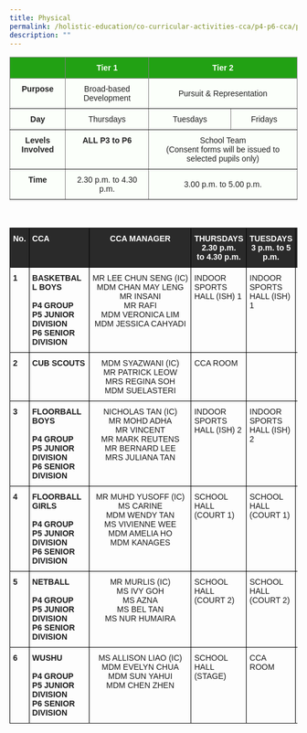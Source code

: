 ```yaml
---
title: Physical
permalink: /holistic-education/co-curricular-activities-cca/p4-p6-cca/physical/
description: ""
---
```

<style type="text/css">
.tg  {border-collapse:collapse;border-spacing:0;}
.tg td{border-color:black;border-style:solid;border-width:1px;font-family:Arial, sans-serif;font-size:14px;
  overflow:hidden;padding:10px 5px;word-break:normal;}
.tg th{border-color:black;border-style:solid;border-width:1px;font-family:Arial, sans-serif;font-size:14px;
  font-weight:normal;overflow:hidden;padding:10px 5px;word-break:normal;}
.tg .tg-j83l{background-color:#FBFFFA;border-color:inherit;color:#222;font-weight:bold;text-align:center;vertical-align:top}
.tg .tg-ug26{background-color:#FBFFFA;border-color:inherit;color:#222;text-align:center;vertical-align:middle}
.tg .tg-5s66{background-color:#22A114;border-color:inherit;color:#FBFFFA;font-weight:bold;text-align:center;vertical-align:top}
</style>



<table class="tg">
<thead>
  <tr>
    <th class="tg-5s66"></th>
    <th class="tg-5s66"><span style="color:#FBFFFA;background-color:#22A114">Tier 1</span></th>
    <th class="tg-5s66" colspan="2"><span style="color:#FBFFFA;background-color:#22A114">Tier 2</span></th>
  </tr>
</thead>
<tbody>
  <tr>
    <td class="tg-j83l">Purpose</td>
    <td class="tg-ug26"><span style="color:#222;background-color:#FBFFFA">Broad-based Development</span></td>
    <td class="tg-ug26" colspan="2"><span style="color:#222;background-color:#FBFFFA">Pursuit &amp; Representation</span></td>
  </tr>
  <tr>
    <td class="tg-j83l">Day</td>
    <td class="tg-ug26"><span style="color:#222;background-color:#FBFFFA">Thursdays</span></td>
    <td class="tg-ug26"><span style="color:#222;background-color:#FBFFFA">Tuesdays</span></td>
    <td class="tg-ug26"><span style="color:#222;background-color:#FBFFFA">Fridays</span></td>
  </tr>
  <tr>
    <td class="tg-j83l">Levels Involved</td>
    <td class="tg-j83l">ALL <span style="color:#222;background-color:#FBFFFA">P3 to P6</span></td>
    <td class="tg-ug26" colspan="2"><span style="color:#222;background-color:#FBFFFA">School Team</span><br>(Consent forms will be issued to selected pupils only)</td>
  </tr>
  <tr>
    <td class="tg-j83l">Time</td>
    <td class="tg-ug26"><span style="color:#222;background-color:#FBFFFA">2.30 p.m. to 4.30 p.m.</span></td>
    <td class="tg-ug26" colspan="2"><span style="color:#222;background-color:#FBFFFA">3.00 p.m. to 5.00 p.m.</span></td>
  </tr>
</tbody>
</table>

<br>

<style type="text/css">
.tg  {border-collapse:collapse;border-spacing:0;}
.tg td{border-color:black;border-style:solid;border-width:1px;font-family:Arial, sans-serif;font-size:14px;
  overflow:hidden;padding:10px 5px;word-break:normal;}
.tg th{border-color:black;border-style:solid;border-width:1px;font-family:Arial, sans-serif;font-size:14px;
  font-weight:normal;overflow:hidden;padding:10px 5px;word-break:normal;}
.tg .tg-1wig{font-weight:bold;text-align:left;vertical-align:top}
.tg .tg-baqh{text-align:center;vertical-align:top}
.tg .tg-3i8o{background-color:#2A2A2A;color:#FFF;font-weight:bold;text-align:left;vertical-align:top}
.tg .tg-fzue{background-color:#2A2A2A;color:#FFF;font-weight:bold;text-align:center;vertical-align:top}
.tg .tg-amwm{font-weight:bold;text-align:center;vertical-align:top}
.tg .tg-0lax{text-align:left;vertical-align:top}
.tg .tg-nrix{text-align:center;vertical-align:middle}
</style>
<table class="tg">
<thead>
  <tr>
    <th class="tg-fzue">No.</th>
    <th class="tg-3i8o">CCA</th>
    <th class="tg-fzue">CCA MANAGER</th>
    <th class="tg-fzue">THURSDAYS<br>2.30 p.m.<br>to 4.30 p.m.</th>
    <th class="tg-fzue">TUESDAYS<br>3 p.m. to 5 p.m.</th>
    <th class="tg-fzue">FRIDAYS<br>3 p.m. to 5 p.m.</th>
  </tr>
</thead>
<tbody>
  <tr>
    <td class="tg-1wig" >1</td>
    <td class="tg-1wig" >BASKETBALL BOYS<br><br>P4 GROUP<br>P5 JUNIOR DIVISION<br>P6 SENIOR DIVISION</td>
    <td class="tg-baqh"> <nobr>MR LEE CHUN SENG (IC)<br>MDM CHAN MAY LENG<br>MR INSANI<br>MR RAFI<br>MDM VERONICA LIM<br>
MDM JESSICA CAHYADI
</td>
    <td class="tg-0lax">INDOOR SPORTS HALL (ISH) 1</td>
    <td class="tg-0lax">INDOOR SPORTS HALL (ISH) 1</td>
    <td class="tg-baqh">INDOOR SPORTS HALL (ISH) 1 </td>
  </tr>
 <tr> </tr>
	  <tr>
    <td class="tg-1wig" >2</td>
    <td class="tg-1wig" >CUB SCOUTS</td>
    <td class="tg-baqh">MDM SYAZWANI (IC)<br>MR PATRICK LEOW<br>MRS REGINA SOH <br>MDM SUELASTERI
</td>
    <td class="tg-0lax">CCA ROOM</td>
    <td class="tg-0lax"> </td>
    <td class="tg-baqh"> </td>
  </tr>
 <tr> </tr>
	  <tr>
    <td class="tg-1wig" >3</td>
    <td class="tg-1wig" >FLOORBALL BOYS<br><br>P4 GROUP<br>P5 JUNIOR DIVISION<br>P6 SENIOR DIVISION</td>
    <td class="tg-baqh"> NICHOLAS TAN (IC)<br>MR MOHD ADHA <br>MR VINCENT<br>MR MARK REUTENS<br>MR BERNARD LEE<br>MRS JULIANA TAN
</td>
    <td class="tg-0lax">INDOOR SPORTS HALL (ISH) 2</td>
    <td class="tg-0lax">INDOOR SPORTS HALL (ISH) 2 </td>
    <td class="tg-baqh">INDOOR SPORTS HALL (ISH) 2 </td>
  </tr>
 <tr> </tr>
	  <tr>
    <td class="tg-1wig" >4</td>
    <td class="tg-1wig" >FLOORBALL GIRLS<br><br>P4 GROUP<br>P5 JUNIOR DIVISION<br>P6 SENIOR DIVISION</td>
    <td class="tg-baqh">MR MUHD YUSOFF (IC)<br>MS CARINE<br>MDM WENDY TAN <br>MS VIVIENNE WEE<br>MDM AMELIA HO<br>MDM KANAGES
</td>
    <td class="tg-0lax">SCHOOL HALL (COURT 1)</td>
    <td class="tg-0lax">SCHOOL HALL (COURT 1) </td>
    <td class="tg-baqh">SCHOOL HALL (COURT 1) </td>
  </tr>
 <tr> </tr>
	  <tr>
    <td class="tg-1wig" >5</td>
    <td class="tg-1wig" >NETBALL<br><br>P4 GROUP<br>P5 JUNIOR DIVISION<br>P6 SENIOR DIVISION</td>
    <td class="tg-baqh">MR MURLIS (IC)<br>MS IVY GOH<br>MS AZNA<br>MS BEL TAN<br>MS NUR HUMAIRA
</td>
    <td class="tg-0lax">SCHOOL HALL (COURT 2)</td>
    <td class="tg-0lax">SCHOOL HALL (COURT 2) </td>
    <td class="tg-baqh"> </td>
  </tr>
 <tr> </tr>
	  <tr>
    <td class="tg-1wig" >6</td>
    <td class="tg-1wig" >WUSHU<br><br>P4 GROUP<br>P5 JUNIOR DIVISION<br>P6 SENIOR DIVISION</td>
    <td class="tg-baqh">MS ALLISON LIAO (IC)<br>MDM EVELYN CHUA <br>MDM SUN YAHUI<br>MDM CHEN ZHEN
</td>
    <td class="tg-0lax">SCHOOL HALL (STAGE)</td>
    <td class="tg-0lax">CCA ROOM </td>
    <td class="tg-baqh"> </td>
  </tr>
 <tr> </tr>

</tbody>
</table>